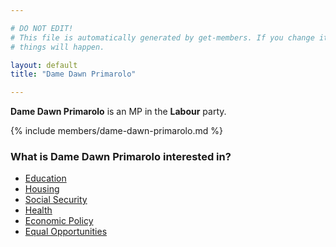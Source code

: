 ```yaml
---

# DO NOT EDIT!
# This file is automatically generated by get-members. If you change it, bad
# things will happen.

layout: default
title: "Dame Dawn Primarolo"

---
```


**Dame Dawn Primarolo** is an MP in the **Labour** party.

{% include members/dame-dawn-primarolo.md %}

### What is Dame Dawn Primarolo interested in?


* [Education](/interests/education.html)
* [Housing](/interests/housing.html)
* [Social Security](/interests/social-security.html)
* [Health](/interests/health.html)
* [Economic Policy](/interests/economic-policy.html)
* [Equal Opportunities](/interests/equal-opportunities.html)
